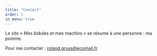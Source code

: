 ```yaml
---
title: "Contact"
order: 1
in_menu: true
---
```

Le site « Mes bidules et mes machins » se résume à une personne : ma pomme.

Pour me contacter : [roland.gruss@ecomail.fr](mailto:roland.gruss@ecomail.fr) 